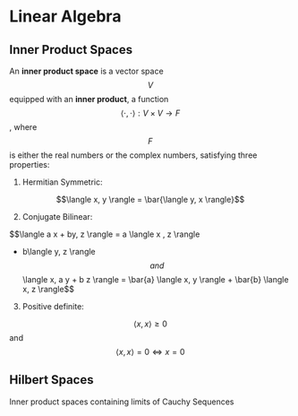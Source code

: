 # Linear Algebra

## Inner Product Spaces

An __inner product space__ is a vector space $$V$$ equipped with an __inner product__,
a function $$\langle \cdot, \cdot \rangle: V \times V \rightarrow F$$, where 
$$F$$ is either the real numbers or the complex numbers, satisfying three properties:

1. Hermitian Symmetric:

$$\langle x, y \rangle = \bar{\langle y, x \rangle}$$

2. Conjugate Bilinear:

$$\langle a x + by, z \rangle = a \langle x , z \rangle
+ b\langle y, z \rangle$$ and $$\langle x, a y + b z \rangle = \bar{a} \langle
 x, y \rangle + \bar{b} \langle x, z \rangle$$

3. Positive definite:

$$\langle x, x \rangle \geq 0$$ and $$\langle x, x \rangle = 0 \Leftrightarrow x = 0$$

## Hilbert Spaces

Inner product spaces containing limits of Cauchy Sequences

